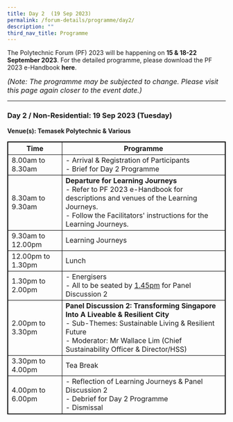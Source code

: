 ```yaml
---
title: Day 2  (19 Sep 2023)
permalink: /forum-details/programme/day2/
description: ""
third_nav_title: Programme
---
```

The Polytechnic Forum (PF) 2023 will be happening on **15 &amp; 18-22 September 2023**. For the detailed programme, please download the&nbsp;PF 2023 e-Handbook **here**.

<font size="-0.5"><i>(Note: The programme may be subjected to change. Please visit this page again closer to the event date.)</i></font>
<hr>

### **Day 2 / Non-Residential: 19 Sep 2023 (Tuesday)**
<b>Venue(s): Temasek Polytechnic &amp; Various</b>


<style>
table, th, td {
  border:1px solid black;
}
</style>

<table style="width:100%">
  <tbody><tr>
    <th>Time</th>
    <th>Programme</th>
  </tr>
  <tr>
    <td>8.00am to 8.30am</td>
    <td>- Arrival &amp; Registration of Participants<br>- Brief for Day 2 Programme</td>
  </tr>
  <tr>
    <td>8.30am to 9.30am</td>
		<td><b>Departure for Learning Journeys</b><br>- Refer to PF 2023 e-Handbook for descriptions and venues of the Learning Journeys.<br>- Follow the Facilitators' instructions for the Learning Journeys.</td>
  </tr>
		<tr>
    <td>9.30am to 12.00pm</td>
    <td>Learning Journeys</td>
  </tr>
  <tr>
		<td>12.00pm to 1.30pm</td>
    <td>Lunch</td>
  </tr>
  <tr>
		<td>1.30pm to 2.00pm</td>
    <td>- Energisers<br>- All to be seated by <u>1.45pm</u> for Panel Discussion 2</td>
  </tr>
		<tr>
			<td>2.00pm to 3.30pm</td>
			<td><b>Panel Discussion 2: Transforming Singapore Into A Liveable &amp; Resilient City</b><br>- Sub-Themes: Sustainable Living &amp; Resilient Future<br>- Moderator: Mr Wallace Lim (Chief Sustainability Officer &amp; Director/HSS)</td>
  </tr>
		<tr>
			<td>3.30pm to 4.00pm</td>
    <td>Tea Break</td>
  </tr>
  <tr>
		<td>4.00pm to 6.00pm</td>
    <td>- Reflection of Learning Journeys &amp; Panel Discussion 2<br>- Debrief for Day 2 Programme<br>- Dismissal</td>
  </tr>
  <tr>
</tr></tbody></table>